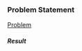 <h3>Problem Statement</h3>

<a href="https://www.codingame.com/ide/3118089c106c459d4b7c7e648f52215afe818dd">Problem</a>

<h5>Result</h5>

